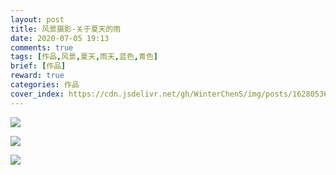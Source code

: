 ```yaml
---
layout: post
title: 风景摄影-关于夏天的雨
date: 2020-07-05 19:13
comments: true
tags: [作品,风景,夏天,雨天,蓝色,青色]
brief: [作品]
reward: true
categories: 作品
cover_index: https://cdn.jsdelivr.net/gh/WinterChenS/img/posts/1628053637234588.jpg
---
```


![](https://cdn.jsdelivr.net/gh/WinterChenS/img/posts/1628051781627066.jpg)

![](https://cdn.jsdelivr.net/gh/WinterChenS/img/posts/1628051785128320.jpg)

![](https://cdn.jsdelivr.net/gh/WinterChenS/img/posts/1628051787914926.jpg)


